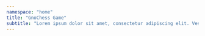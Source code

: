 ```yaml
---
namespace: "home"
title: "GnoChess Game"
subtitle: "Lorem ipsum dolor sit amet, consectetur adipiscing elit. Vestibulum pretium lobortis erat eget ultricies. Mauris commodo non enim nec fringilla. Aliquam sit amet dolor a risus porta sagittis."
---
```


